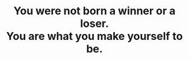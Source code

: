 <h1 align="center"> You were not born a winner or a loser.<br> You are what you make yourself to be.</h1>

